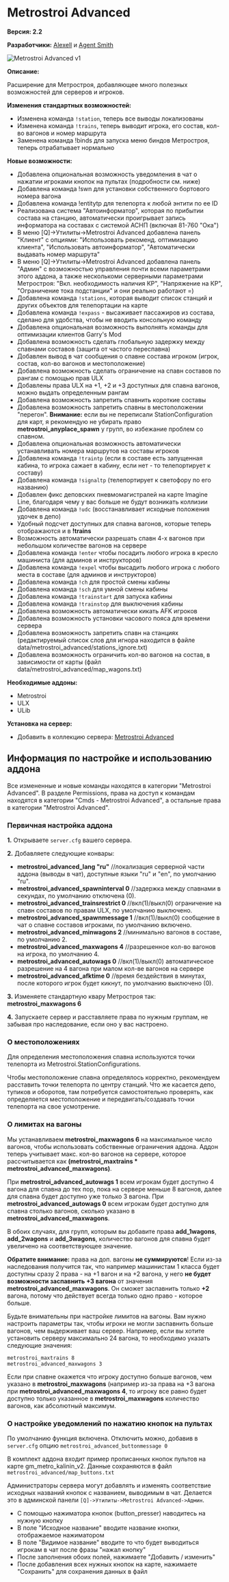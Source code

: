 # Metrostroi Advanced

**Версия: 2.2**

**Разработчики:** [Alexell](https://steamcommunity.com/profiles/76561198210303223) и [Agent Smith](https://steamcommunity.com/profiles/76561197990364979)
 
![Metrostroi Advanced v1](http://mss.community/images/addons/metrostroi_advanced.jpg)

**Описание:**

Расширение для Метростроя, добавляющее много полезных возможностей для серверов и игроков.

**Изменения стандартных возможностей:**
* Изменена команда `!station`, теперь все выводы локализованы
* Изменена команда `!trains`, теперь выводит игрока, его состав, кол-во вагонов и номер маршрута
* Заменена команда !binds для запуска меню биндов Метростроя, теперь отрабатывает нормально

**Новые возможности:**
* Добавлена опциональная возможность уведомления в чат о нажатии игроками кнопок на пультах (подробности см. ниже)
* Добавлена команда !swn для установки собственного бортового номера вагона
* Добавлена команда !entitytp для телепорта к любой энтити по ее ID
* Реализована система "Автоинформатор", которая по прибытии состава на станцию, автоматически проигрывает запись информатора на составах с системой АСНП (включая 81-760 "Ока")
* В меню [Q]->Утилиты->Metrostroi Advanced добавлена панель "Клиент" с опциями: "Использовать рекоменд. оптимизацию клиента", "Использовать автоинформатор", "Автоматически выдавать номер маршрута"
* В меню [Q]->Утилиты->Metrostroi Advanced добавлена панель "Админ" с возможностью управления почти всеми параметрами этого аддона, а также несколькоми серверными параметрами Метростроя: "Вкл. необходимость наличия КР", "Напряжение на КР", "Ограничение тока подстанции" и они реально работают =)
* Добавлена команда `!stations`, которая выводит список станций и других объектов для телепортации на карте
* Добавлена команда `!expass` - высаживает пассажиров из состава, сделано для удобства, чтобы не вводить консольную команду
* Добавлена опциональная возможность выполнять команды для оптимизации клиентов Garry's Mod
* Добавлена возможность сделать глобальную задержку между спавнами составов (защита от частого переспавна)
* Добавлен вывод в чат сообщения о спавне состава игроком (игрок, состав, кол-во вагонов и местоположение)
* Добавлена возможность сделать ограничение на спавн составов по рангам с помощью прав ULX
* Добавлены права ULX на +1, +2 и +3 доступных для спавна вагонов, можно выдать определенным рангам
* Добавлена возможность запретить спавнить короткие составы
* Добавлена возможность запретить спавны в местоположении "перегон". **Внимание:** если вы не переписали StationConfiguration для карт, я рекомендую не убирать право **metrostroi_anyplace_spawn** у групп, во избежание проблем со спавном.
* Добавлена опциональная возможность автоматически устанавливать номера маршрутов на составы игроков
* Добавлена команда `!traintp` (если в составе есть запущенная кабина, то игрока сажает в кабину, если нет - то телепортирует к составу)
* Добавлена команда `!signaltp` (телепортирует к светофору по его названию)
* Добавлен фикс деповских пневмомагистралей на карте Imagine Line, благодаря чему у вас больше не будут возникать коллизии
* Добавлена команда `!udc` (восстанавливает исходные положения удочек в депо)
* Удобный подсчет доступных для спавна вагонов, которые теперь отображаются и в **!trains**
* Возможность автоматически разрешать спавн 4-х вагонов при небольшом количестве вагонов на сервере
* Добавлена команда `!enter` чтобы посадить любого игрока в кресло машиниста (для админов и инструкторов)
* Добавлена команда `!expel` чтобы высадить любого игрока с любого места в составе (для админов и инструкторов)
* Добавлена команда `!ch` для простой смены кабины
* Добавлена команда `!sch` для умной смены кабины
* Добавлена команда `!trainstart` для запуска кабины
* Добавлена команда `!trainstop` для выключения кабины
* Добавлена возможность автоматически кикать AFK игроков
* Добавлена возможность установки часового пояса для времени сервера
* Добавлена возможность запретить спавн на станциях (редактируемый список слов для игнора находится в файле data/metrostroi_advanced/stations_ignore.txt)
* Добавлена возможность ограничить кол-во вагонов на состав, в зависимости от карты (файл data/metrostroi_advanced/map_wagons.txt)

**Необходимые аддоны:**

* Metrostroi
* ULX
* ULib

**Установка на сервер:**
* Добавить в коллекцию сервера: [Metrostroi Advanced](https://steamcommunity.com/sharedfiles/filedetails/?id=1838480881)

## Информация по настройке и использованию аддона

Все измененные и новые команды находятся в категории "Metrostroi Advanced". В разделе Permissions, права на доступ к командам находятся в категории "Cmds - Metrostroi Advanced", а остальные права в категории "Metrostroi Advanced".

### Первичная настройка аддона

**1.** Открываете `server.cfg` вашего сервера.

**2.** Добавляете следующие конвары:
* **metrostroi_advanced_lang "ru"** //локализация серверной части аддона (выводы в чат), доступные языки "ru" и "en", по умолчанию "ru".
* **metrostroi_advanced_spawninterval 0** //задержка между спавнами в секундах, по умолчанию отключена (0).
* **metrostroi_advanced_trainsrestrict 0** //вкл(1)/выкл(0) ограничение на спавн составов по правам ULX, по умолчанию выключено.
* **metrostroi_advanced_spawnmessage 1** //вкл(1)/выкл(0) сообщение в чат о спавне составов игроками, по умолчанию включено.
* **metrostroi_advanced_minwagons 2** //минимально вагонов в составе, по умолчанию 2.
* **metrostroi_advanced_maxwagons 4** //разрешенное кол-во вагонов на игрока, по умолчанию 4.
* **metrostroi_advanced_autowags 0** //вкл(1)/выкл(0) автоматическое разрешение на 4 вагона при малом кол-ве вагонов на сервере
* **metrostroi_advanced_afktime 0** //время бездействия в минутах, после которого игрок будет кикнут, по умолчанию выключено (0).

**3.** Изменяете стандартную квару Метростроя так: **metrostroi_maxwagons 6**

**4.** Запускаете сервер и расставляете права по нужным группам, не забывая про наследование, если оно у вас настроено.

### О местоположениях
Для определения местоположения спавна используются точки телепорта из Metrostroi.StationConfigurations.

Чтобы местоположение спавна определялось корректно, рекомендуем расставить точки телепорта по центру станций. Что же касается депо, тупиков и оборотов, там потребуется самостоятельно проверять, как определяется местоположение и передвигать/создавать точки телепорта на свое усмотрение.

### О лимитах на вагоны
Мы устанавливаем **metrostroi_maxwagons 6** на максимальное число вагонов, чтобы использовать собственные ограничения аддона.
Аддон теперь учитывает макс. кол-во вагонов на сервере, которое рассчитывается как **(metrostroi_maxtrains * metrostroi_advanced_maxwagons)**.

При **metrostroi_advanced_autowags 1** всем игрокам будет доступно 4 вагона для спавна до тех пор, пока на сервере меньше 8 вагонов, далее для спавна будет доступно уже только 3 вагона.
При **metrostroi_advanced_autowags 0** всем игрокам  будет доступно для спавна столько вагонов, сколько указано в **metrostroi_advanced_maxwagons**.

В обоих случаях, для групп, которым вы добавите права **add_1wagons**, **add_2wagons** и **add_3wagons**, количество вагонов для спавна будет увеличено на соответствующее значение.

**Обратите внимание:** права на доп. вагоны **не суммируются**! Если из-за наследования получится так, что например машинистам 1 класса будет доступны сразу 2 права - на +1 вагон и на +2 вагона, у него **не будет возможности заспавнить +3 вагона** от значения **metrostroi_advanced_maxwagons**. Он сможет заспавнить только **+2** вагона, потому что действует всегда только одно право - которое больше.

Будьте внимательны при настройке лимитов на вагоны. Вам нужно настроить параметры так, чтобы игроки не могли заспавнить больше вагонов, чем выдерживает ваш сервер. Например, если вы хотите установить серверу максимально 24 вагона, то необходимо указать следующие значения:
```
metrostroi_maxtrains 8
metrostroi_advanced_maxwagons 3
```
Если при спавне окажется что игроку доступно больше вагонов, чем указано в **metrostroi_maxwagons** (например из-за права на +3 вагона при **metrostroi_advanced_maxwagons 4**, то игроку все равно будет доступно только указанное в **metrostroi_maxwagons** количество вагонов, как абсолютный максимум.

### О настройке уведомлений по нажатию кнопок на пультах
По умолчанию функция включена. Отключить можно, добавив в `server.cfg` опцию `metrostroi_advanced_buttonmessage 0`

В комплект аддона входит пример прописанных кнопок пультов на карте gm_metro_kalinin_v2. Данные сохраняются в файл `metrostroi_advanced/map_buttons.txt`

Администраторы сервера могут добавлять и изменять соответствие исходных названий кнопок с названием, выводимым в чат. Делается это в админской панели `[Q]->Утилиты->Metrostroi Advanced->Админ`.
* С помощью нажиматора кнопок (button_presser) наводитесь на нужную кнопку
* В поле "Исходное название" вводите название кнопки, отображаемое нажиматором
* В поле "Видимое название" вводите то что будет выводиться игрокам в чат после фразы "нажал кнопку"
* После заполнения обоих полей, нажимаете "Добавить / изменить"
* После добавления всех нужных кнопок на карте, нажимаете "Сохранить" для сохранения данных в файл

